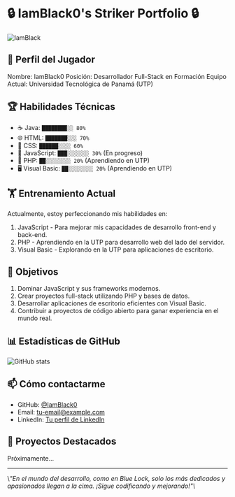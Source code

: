 # 🔒 IamBlack0's Striker Portfolio 🔒

![IamBlack](https://github.com/user-attachments/assets/af327fd6-aca3-4773-9f6d-3d21c5fca6b2)


## 👤 Perfil del Jugador

Nombre: IamBlack0
Posición: Desarrollador Full-Stack en Formación
Equipo Actual: Universidad Tecnológica de Panamá (UTP)

## 🏆 Habilidades Técnicas

- ☕ Java: ```████████░░ 80%```
- 🌐 HTML: ```███████░░░ 70%```
- 🎨 CSS:  ```██████░░░░ 60%```
- 📜 JavaScript: ```███░░░░░░░ 30%``` (En progreso)
- 🐘 PHP: ```██░░░░░░░░ 20%``` (Aprendiendo en UTP)
- 🖥️ Visual Basic: ```██░░░░░░░░ 20%``` (Aprendiendo en UTP)

## 🏋️ Entrenamiento Actual

Actualmente, estoy perfeccionando mis habilidades en:

1. JavaScript - Para mejorar mis capacidades de desarrollo front-end y back-end.
2. PHP - Aprendiendo en la UTP para desarrollo web del lado del servidor.
3. Visual Basic - Explorando en la UTP para aplicaciones de escritorio.

## 🥅 Objetivos

1. Dominar JavaScript y sus frameworks modernos.
2. Crear proyectos full-stack utilizando PHP y bases de datos.
3. Desarrollar aplicaciones de escritorio eficientes con Visual Basic.
4. Contribuir a proyectos de código abierto para ganar experiencia en el mundo real.

## 📊 Estadísticas de GitHub

![GitHub stats](https://github-readme-stats.vercel.app/api?username=IamBlack0&show_icons=true&theme=radical)

## 📫 Cómo contactarme

- GitHub: [@IamBlack0](https://github.com/IamBlack0)
- Email: [tu-email@example.com](mailto:tu-email@example.com)
- LinkedIn: [Tu perfil de LinkedIn](https://www.linkedin.com/in/tu-perfil/)

## 💼 Proyectos Destacados

Próximamente...

---

\\*"En el mundo del desarrollo, como en Blue Lock, solo los más dedicados y apasionados llegan a la cima. ¡Sigue codificando y mejorando!"\\*
